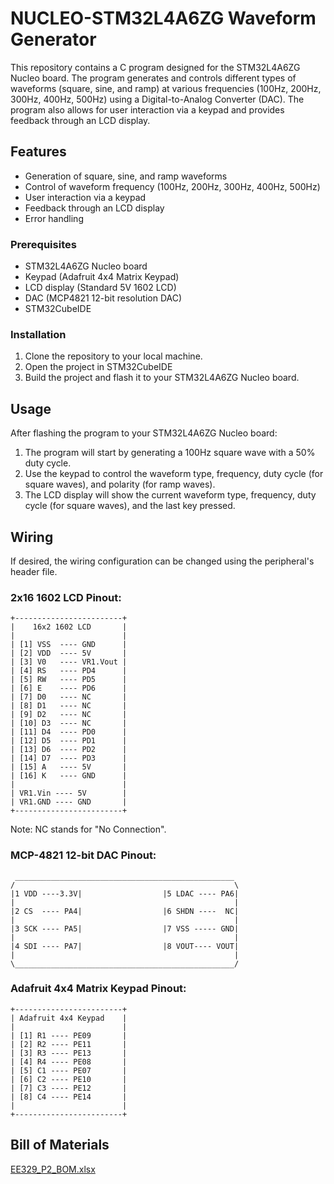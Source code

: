 # NUCLEO-STM32L4A6ZG Waveform Generator

This repository contains a C program designed for the STM32L4A6ZG Nucleo board. The program generates and controls different types of waveforms (square, sine, and ramp) at various frequencies (100Hz, 200Hz, 300Hz, 400Hz, 500Hz) using a Digital-to-Analog Converter (DAC).
The program also allows for user interaction via a keypad and provides feedback through an LCD display.

## Features

- Generation of square, sine, and ramp waveforms
- Control of waveform frequency (100Hz, 200Hz, 300Hz, 400Hz, 500Hz)
- User interaction via a keypad
- Feedback through an LCD display
- Error handling

### Prerequisites

- STM32L4A6ZG Nucleo board
- Keypad (Adafruit 4x4 Matrix Keypad)
- LCD display (Standard 5V 1602 LCD)
- DAC (MCP4821 12-bit resolution DAC)
- STM32CubeIDE

### Installation

1. Clone the repository to your local machine.
2. Open the project in STM32CubeIDE
3. Build the project and flash it to your STM32L4A6ZG Nucleo board.

## Usage

After flashing the program to your STM32L4A6ZG Nucleo board:

1. The program will start by generating a 100Hz square wave with a 50% duty cycle.
2. Use the keypad to control the waveform type, frequency, duty cycle (for square waves), and polarity (for ramp waves).
3. The LCD display will show the current waveform type, frequency, duty cycle (for square waves), and the last key pressed.

## Wiring

If desired, the wiring configuration can be changed using the peripheral's header file.

### 2x16 1602 LCD Pinout:
```
+------------------------+
|    16x2 1602 LCD       |
|                        |
| [1] VSS  ---- GND      |
| [2] VDD  ---- 5V       |
| [3] V0   ---- VR1.Vout |
| [4] RS   ---- PD4      |
| [5] RW   ---- PD5      |
| [6] E    ---- PD6      |
| [7] D0   ---- NC       |
| [8] D1   ---- NC       |
| [9] D2   ---- NC       |
| [10] D3  ---- NC       |
| [11] D4  ---- PD0      |
| [12] D5  ---- PD1      |
| [13] D6  ---- PD2      |
| [14] D7  ---- PD3      |
| [15] A   ---- 5V       |
| [16] K   ---- GND      |
|                        |
| VR1.Vin ---- 5V        |
| VR1.GND ---- GND       |
+------------------------+
```
Note: NC stands for "No Connection".

### MCP-4821 12-bit DAC Pinout:
```
 _________________________________________________
/                                                 \
|1 VDD ----3.3V|                  |5 LDAC ---- PA6|
|                                                 |
|2 CS  ---- PA4|                  |6 SHDN ----  NC|
|                                                 |
|3 SCK ---- PA5|                  |7 VSS ----- GND|
|                                                 |
|4 SDI ---- PA7|                  |8 VOUT---- VOUT|
|                                                 |
\_________________________________________________/
```
### Adafruit 4x4 Matrix Keypad Pinout:
```
+------------------------+
| Adafruit 4x4 Keypad    |
|                        |
| [1] R1 ---- PE09       |
| [2] R2 ---- PE11       |
| [3] R3 ---- PE13       |
| [4] R4 ---- PE08       |
| [5] C1 ---- PE07       |
| [6] C2 ---- PE10       |
| [7] C3 ---- PE12       |
| [8] C4 ---- PE14       |
|                        |
+------------------------+
```
## Bill of Materials
[EE329_P2_BOM.xlsx](https://github.com/Nathan904/EE329_P2_G2/files/11473286/EE329_P2_BOM.xlsx)

